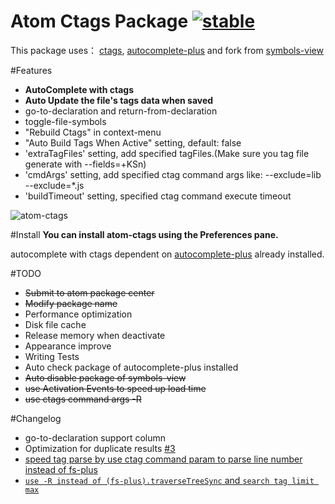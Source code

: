 # Atom Ctags Package [![stable](http://badges.github.io/stability-badges/dist/stable.svg)](http://github.com/badges/stability-badges)

This package uses：
[ctags](http://ctags.sourceforge.net),
[autocomplete-plus](https://github.com/saschagehlich/autocomplete-plus)
and fork from [symbols-view](https://github.com/atom/symbols-view)

#Features
* **AutoComplete with ctags**
* **Auto Update the file's tags data when saved**
* go-to-declaration and return-from-declaration
* toggle-file-symbols
* "Rebuild Ctags" in context-menu
* "Auto Build Tags When Active" setting, default: false
* 'extraTagFiles' setting, add specified tagFiles.(Make sure you tag file generate with --fields=+KSn)
* 'cmdArgs' setting, add specified ctag command args like: --exclude=lib --exclude=*.js
* 'buildTimeout' setting, specified ctag command execute timeout

![atom-ctags](https://cloud.githubusercontent.com/assets/704762/3483867/e0bac2ee-0397-11e4-89c1-70689f6b8ff3.gif)

#Install
**You can install atom-ctags using the Preferences pane.**

autocomplete with ctags dependent on [autocomplete-plus](https://github.com/saschagehlich/autocomplete-plus) already installed.


#TODO
* ~~Submit to atom package center~~
* ~~Modify package name~~
* Performance optimization
* Disk file cache
* Release memory when deactivate
* Appearance improve
* Writing Tests
* Auto check package of autocomplete-plus installed
* ~~Auto disable package of symbols-view~~
* ~~use Activation Events to speed up load time~~
* ~~use ctags command args -R~~


#Changelog
* go-to-declaration support column
* Optimization for duplicate results [#3](https://github.com/yongkangchen/atom-ctags/issues/3)
* [speed tag parse by use ctag command param to parse line number instead of fs-plus](https://github.com/yongkangchen/atom-ctags/commit/784160320309212d0acf865092133ba55980c605)
* [`use -R instead of (fs-plus).traverseTreeSync` and `search tag limit max`](https://github.com/yongkangchen/atom-ctags/commit/4e4df478c2a00b83143e1887a8b6fd6c5067ce95)

